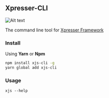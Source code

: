 ## Xpresser-CLI

![Alt text](https://cdn.jsdelivr.net/npm/xpresser/xpresser-logo-black.png "Xpresser Logo")

The command line tool for [Xpresser Framework](https://www.npmjs.com/package/xpresser)

### Install
Using **Yarn** or **Npm**
```sh
npm install xjs-cli -g
yarn global add xjs-cli
```

### Usage
```console
xjs --help
```
